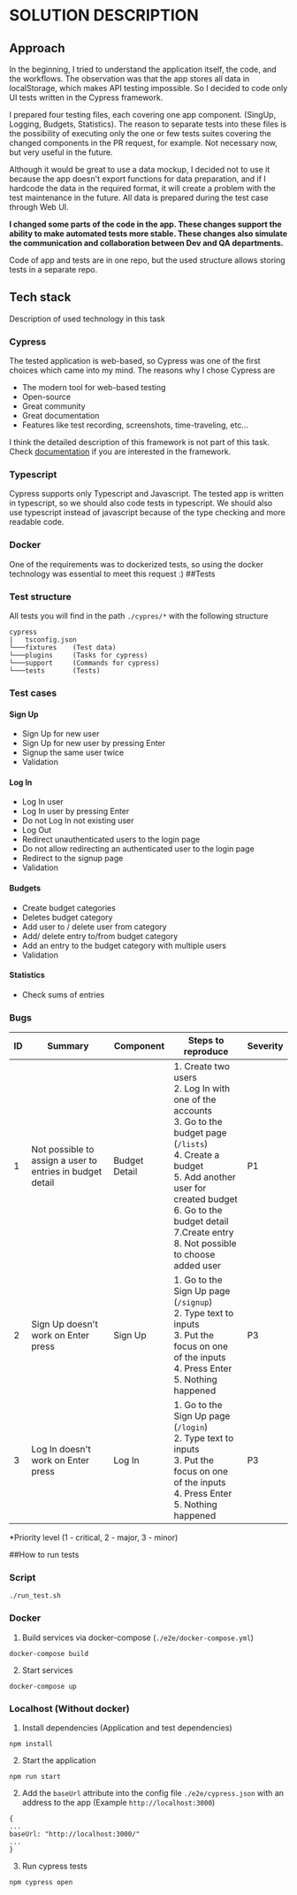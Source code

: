 # SOLUTION DESCRIPTION

## Approach
In the beginning, I tried to understand the application itself, the code, and the workflows. The observation was that the app stores all data in localStorage, which makes API testing impossible. So I decided to code only UI tests written in the Cypress framework.

I prepared four testing files, each covering one app component. (SingUp, Logging, Budgets, Statistics). The reason to separate tests into these files is the possibility of executing only the one or few tests suites covering the changed components in the PR request, for example. Not necessary now, but very useful in the future.

Although it would be great to use a data mockup, I decided not to use it because the app doesn't export functions for data preparation, and if I hardcode the data in the required format, it will create a problem with the test maintenance in the future. All data is prepared during the test case through Web UI.

**I changed some parts of the code in the app. These changes support the ability to make automated tests more stable. These changes also simulate the communication and collaboration between Dev and QA departments.**

Code of app and tests are in one repo, but the used structure allows storing tests in a separate repo.
## Tech stack
Description of used technology in this task
### Cypress
The tested application is web-based, so Cypress was one of the first choices which came into my mind.
The reasons why I chose Cypress are
- The modern tool for web-based testing
- Open-source
- Great community
- Great documentation
- Features like test recording, screenshots, time-traveling, etc...

I think the detailed description of this framework is not part of this task. Check [documentation](https://docs.cypress.io) if you are interested in the framework.

### Typescript
Cypress supports only Typescript and Javascript. The tested app is written in typescript, so we should also code tests in typescript. We should also use typescript instead of javascript because of the type checking and more readable code.

### Docker
One of the requirements was to dockerized tests, so using the docker technology was essential to meet this request :)
##Tests
### Test structure
All tests you will find in the path `./cypres/*` with the following structure
```
cypress
|   tsconfig.json
└───fixtures    (Test data)
└───plugins     (Tasks for cypress)
└───support     (Commands for cypress)
└───tests       (Tests)
```
### Test cases
#### Sign Up
- Sign Up for new user
- Sign Up for new user by pressing Enter
- Signup the same user twice
- Validation
#### Log In
- Log In user
- Log In user by pressing Enter
- Do not Log In not existing user
- Log Out
- Redirect unauthenticated users to the login page
- Do not allow redirecting an authenticated user to the login page
- Redirect to the signup page
- Validation

#### Budgets
- Create budget categories
- Deletes budget category
- Add user to / delete user from category
- Add/ delete entry to/from budget category
- Add an entry to the budget category with multiple users
- Validation

#### Statistics
- Check sums of entries

### Bugs

| ID  | Summary                                     | Component     | Steps to reproduce                                                                                                                                                                                                                                                | Severity |
|-----|---------------------------------------------|---------------|-------------------------------------------------------------------------------------------------------------------------------------------------------------------------------------------------------------------------------------------------------------------|----------|
| 1   | Not possible to assign a user to entries in budget detail| Budget Detail | 1. Create two users<br/>2. Log In with one of the accounts<br/>3. Go to the budget page (`/lists`)<br/> 4. Create a budget<br/>5. Add another user for created budget<br/> 6. Go to the budget detail<br/>7.Create entry<br/>8. Not possible to choose added user | P1       |
| 2   | Sign Up doesn't work on Enter press         | Sign Up       | 1. Go to the Sign Up page (`/signup`)<br/>2. Type text to inputs<br/>3. Put the focus on one of the inputs<br/>4. Press Enter<br/>5. Nothing happened                                                                                                             | P3       |
| 3   | Log In doesn't work on Enter press          | Log In        | 1. Go to the Sign Up page (`/login`)<br/>2. Type text to inputs<br/>3. Put the focus on one of the inputs<br/>4. Press Enter<br/>5. Nothing happened                                                                                                              | P3       |


*Priority level (1 - critical, 2 - major, 3 - minor)


##How to run tests
### Script
```
./run_test.sh
```

### Docker
1. Build services via docker-compose (`./e2e/docker-compose.yml`)
```
docker-compose build
```
2. Start services
```
docker-compose up
```

### Localhost (Without docker)
1. Install dependencies (Application and test dependencies)
```
npm install
```
2. Start the application
```
npm run start
```
2. Add the `baseUrl` attribute into the config file `./e2e/cypress.json` with an address to the app (Example `http://localhost:3000`)
```
{
...
baseUrl: "http://localhost:3000/"
...
}
```
3. Run cypress tests
```
npm cypress open
```
